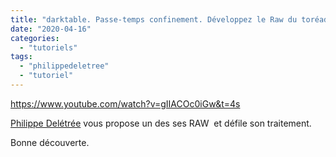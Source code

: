 ```yaml
---
title: "darktable. Passe-temps confinement. Développez le Raw du toréador de Nimes"
date: "2020-04-16"
categories: 
  - "tutoriels"
tags: 
  - "philippedeletree"
  - "tutoriel"
---
```


https://www.youtube.com/watch?v=gIIACOc0iGw&t=4s

[Philippe Delétrée](https://www.youtube.com/channel/UCyuC63yBPP5vteLZ-l7T8OA) vous propose un des ses RAW  et défile son traitement.

Bonne découverte.
